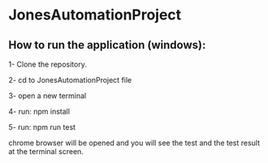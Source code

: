 # JonesAutomationProject

## How to run the application (windows):

1- Clone the repository. 

2- cd to JonesAutomationProject file

3- open a new terminal

4- run: npm install

5- run: npm run test

chrome browser will be opened and you will see the test and the test result at the terminal screen.
